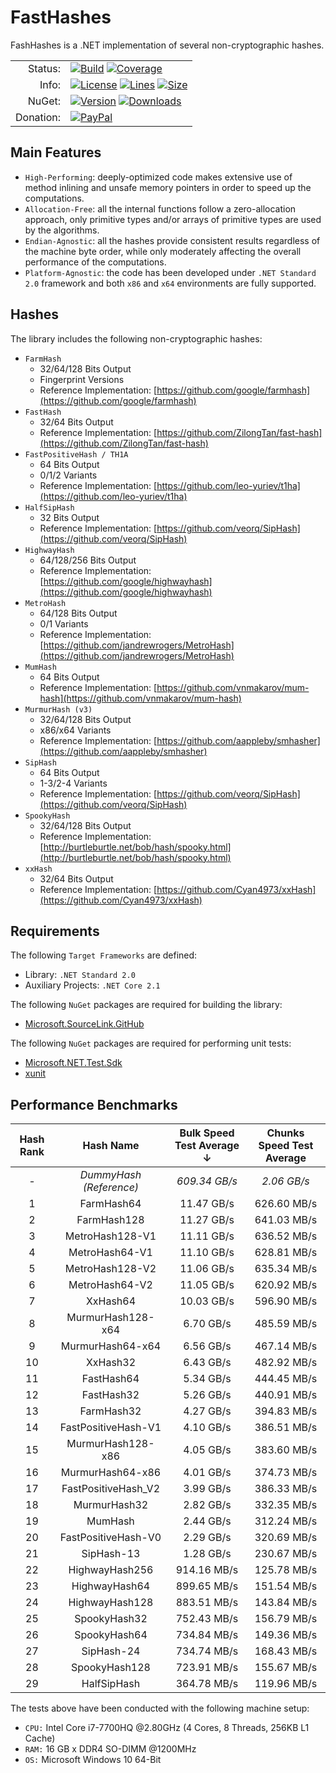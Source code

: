 # FastHashes

FashHashes is a .NET implementation of several non-cryptographic hashes.

<table>
  <tr>
    <td align="right">Status:</td>
    <td align="left">
      <a href="https://github.com/TommasoBelluzzo/FastHashes/actions/workflows/continuous_integration.yml"><img alt="Build" src="https://img.shields.io/github/workflow/status/TommasoBelluzzo/FastHashes/Continuous%20Integration?style=flat&label=Build&color=1081C2"/></a>
      <a href="https://coveralls.io/github/TommasoBelluzzo/FastHashes?branch=master"><img alt="Coverage" src="https://img.shields.io/coveralls/github/TommasoBelluzzo/FastHashes?style=flat&label=Coverage&color=1081C2"/></a>
    </td>
  </tr>
  <tr>
    <td align="right">Info:</td>
    <td align="left">
      <a href="#"><img alt="License" src="https://img.shields.io/github/license/TommasoBelluzzo/FastHashes?style=flat&label=License&color=1081C2"/></a>
      <a href="#"><img alt="Lines" src="https://img.shields.io/tokei/lines/github/TommasoBelluzzo/FastHashes?style=flat&label=Lines&color=1081C2"/></a>
      <a href="#"><img alt="Size" src="https://img.shields.io/github/repo-size/TommasoBelluzzo/FastHashes?style=flat&label=Size&color=1081C2"/></a>
    </td>
  </tr>
  <tr>
    <td align="right">NuGet:</td>
    <td align="left">
      <a href="https://www.nuget.org/packages/FastHashes/"><img alt="Version" src="https://img.shields.io/nuget/v/FastHashes?style=flat&label=Version"/></a>
      <a href="https://www.nuget.org/packages/FastHashes/"><img alt="Downloads" src="https://img.shields.io/nuget/dt/FastHashes?style=flat&label=Downloads&color=1081C2"/></a>
    </td>
  </tr>
  <tr>
    <td align="right">Donation:</td>
    <td align="left">
      <a href="https://www.paypal.com/cgi-bin/webscr?cmd=_s-xclick&hosted_button_id=T8X35C2FED9SU"><img alt="PayPal" src="https://www.paypalobjects.com/en_US/i/btn/btn_donate_LG.gif"/></a>
    </td>
  </tr>
</table>

## Main Features

 * `High-Performing`: deeply-optimized code makes extensive use of method inlining and unsafe memory pointers in order to speed up the computations.
 * `Allocation-Free`: all the internal functions follow a zero-allocation approach, only primitive types and/or arrays of primitive types are used by the algorithms.
 * `Endian-Agnostic`: all the hashes provide consistent results regardless of the machine byte order, while only moderately affecting the overall performance of the computations.
 * `Platform-Agnostic`: the code has been developed under `.NET Standard 2.0` framework and both `x86` and `x64` environments are fully supported.
 
 ## Hashes

The library includes the following non-cryptographic hashes:

 * `FarmHash`
   * 32/64/128 Bits Output
   * Fingerprint Versions
   * Reference Implementation: [https://github.com/google/farmhash](https://github.com/google/farmhash)
 * `FastHash`
   * 32/64 Bits Output
   * Reference Implementation: [https://github.com/ZilongTan/fast-hash](https://github.com/ZilongTan/fast-hash)
 * `FastPositiveHash / TH1A`
   * 64 Bits Output
   * 0/1/2 Variants
   * Reference Implementation: [https://github.com/leo-yuriev/t1ha](https://github.com/leo-yuriev/t1ha)
 * `HalfSipHash`
   * 32 Bits Output
   * Reference Implementation: [https://github.com/veorq/SipHash](https://github.com/veorq/SipHash)
 * `HighwayHash`
   * 64/128/256 Bits Output
   * Reference Implementation: [https://github.com/google/highwayhash](https://github.com/google/highwayhash)
 * `MetroHash`
   * 64/128 Bits Output
   * 0/1 Variants
   * Reference Implementation: [https://github.com/jandrewrogers/MetroHash](https://github.com/jandrewrogers/MetroHash)
 * `MumHash`
   * 64 Bits Output
   * Reference Implementation: [https://github.com/vnmakarov/mum-hash](https://github.com/vnmakarov/mum-hash)
 * `MurmurHash (v3)`
   * 32/64/128 Bits Output
   * x86/x64 Variants
   * Reference Implementation: [https://github.com/aappleby/smhasher](https://github.com/aappleby/smhasher)
 * `SipHash`
   * 64 Bits Output
   * 1-3/2-4 Variants
   * Reference Implementation: [https://github.com/veorq/SipHash](https://github.com/veorq/SipHash)
 * `SpookyHash`
   * 32/64/128 Bits Output
   * Reference Implementation: [http://burtleburtle.net/bob/hash/spooky.html](http://burtleburtle.net/bob/hash/spooky.html)
 * `xxHash`
   * 32/64 Bits Output
   * Reference Implementation: [https://github.com/Cyan4973/xxHash](https://github.com/Cyan4973/xxHash)

## Requirements
 
The following `Target Frameworks` are defined:

 * Library: `.NET Standard 2.0`
 * Auxiliary Projects: `.NET Core 2.1`
 
The following `NuGet` packages are required for building the library:

* [Microsoft.SourceLink.GitHub](https://www.nuget.org/packages/Microsoft.SourceLink.GitHub)
 
The following `NuGet` packages are required for performing unit tests:

* [Microsoft.NET.Test.Sdk](https://www.nuget.org/packages/Microsoft.NET.Test.Sdk/)
* [xunit](https://www.nuget.org/packages/xunit/)

## Performance Benchmarks

| Hash Rank | Hash Name               | Bulk Speed Test Average ↓ | Chunks Speed Test Average |
| :---:     | :---:                   | :---:                     | :---:                     |
| *-*       | *DummyHash (Reference)* | *609.34 GB/s*             | *2.06 GB/s*               |
| 1         | FarmHash64              | 11.47 GB/s                | 626.60 MB/s               |
| 2         | FarmHash128             | 11.27 GB/s                | 641.03 MB/s               |
| 3         | MetroHash128-V1         | 11.11 GB/s                | 636.52 MB/s               |
| 4         | MetroHash64-V1          | 11.10 GB/s                | 628.81 MB/s               |
| 5         | MetroHash128-V2         | 11.06 GB/s                | 635.34 MB/s               |
| 6         | MetroHash64-V2          | 11.05 GB/s                | 620.92 MB/s               |
| 7         | XxHash64                | 10.03 GB/s                | 596.90 MB/s               |
| 8         | MurmurHash128-x64       | 6.70 GB/s                 | 485.59 MB/s               |
| 9         | MurmurHash64-x64        | 6.56 GB/s                 | 467.14 MB/s               |
| 10        | XxHash32                | 6.43 GB/s                 | 482.92 MB/s               |
| 11        | FastHash64              | 5.34 GB/s                 | 444.45 MB/s               |
| 12        | FastHash32              | 5.26 GB/s                 | 440.91 MB/s               |
| 13        | FarmHash32              | 4.27 GB/s                 | 394.83 MB/s               |
| 14        | FastPositiveHash-V1     | 4.10 GB/s                 | 386.51 MB/s               |
| 15        | MurmurHash128-x86       | 4.05 GB/s                 | 383.60 MB/s               |
| 16        | MurmurHash64-x86        | 4.01 GB/s                 | 374.73 MB/s               | 
| 17        | FastPositiveHash_V2     | 3.99 GB/s                 | 386.33 MB/s               |
| 18        | MurmurHash32            | 2.82 GB/s                 | 332.35 MB/s               |
| 19        | MumHash                 | 2.44 GB/s                 | 312.24 MB/s               |
| 20        | FastPositiveHash-V0     | 2.29 GB/s                 | 320.69 MB/s               |
| 21        | SipHash-13              | 1.28 GB/s                 | 230.67 MB/s               |
| 22        | HighwayHash256          | 914.16 MB/s               | 125.78 MB/s               |
| 23        | HighwayHash64           | 899.65 MB/s               | 151.54 MB/s               |
| 24        | HighwayHash128          | 883.51 MB/s               | 143.84 MB/s               |
| 25        | SpookyHash32            | 752.43 MB/s               | 156.79 MB/s               |
| 26        | SpookyHash64            | 734.84 MB/s               | 149.36 MB/s               |
| 27        | SipHash-24              | 734.74 MB/s               | 168.43 MB/s               |
| 28        | SpookyHash128           | 723.91 MB/s               | 155.67 MB/s               |
| 29        | HalfSipHash             | 364.78 MB/s               | 119.96 MB/s               |

The tests above have been conducted with the following machine setup:

 * `CPU:` Intel Core i7-7700HQ @2.80GHz (4 Cores, 8 Threads, 256KB L1 Cache)
 * `RAM:` 16 GB x DDR4 SO-DIMM @1200MHz
 * `OS:` Microsoft Windows 10 64-Bit
